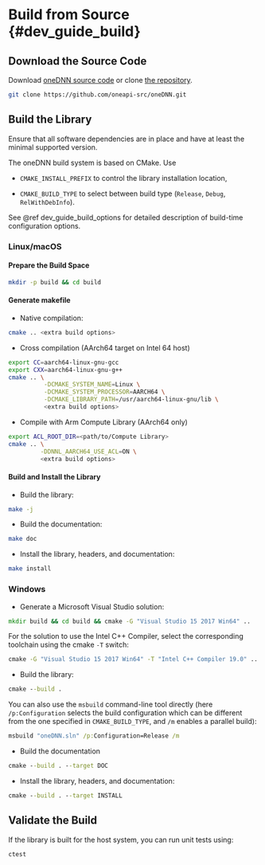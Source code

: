 Build from Source {#dev_guide_build}
====================================

## Download the Source Code

Download [oneDNN source code](https://github.com/oneapi-src/oneDNN/archive/master.zip)
or clone [the repository](https://github.com/oneapi-src/oneDNN.git).

~~~sh
git clone https://github.com/oneapi-src/oneDNN.git
~~~

## Build the Library

Ensure that all software dependencies are in place and have at least the
minimal supported version.

The oneDNN build system is based on CMake. Use

- `CMAKE_INSTALL_PREFIX` to control the library installation location,

- `CMAKE_BUILD_TYPE` to select between build type (`Release`, `Debug`,
  `RelWithDebInfo`).

See @ref dev_guide_build_options for detailed description of build-time
configuration options.

### Linux/macOS

#### Prepare the Build Space

~~~sh
mkdir -p build && cd build
~~~

#### Generate makefile

- Native compilation:
~~~sh
cmake .. <extra build options>
~~~

- Cross compilation (AArch64 target on Intel 64 host)

~~~sh
export CC=aarch64-linux-gnu-gcc
export CXX=aarch64-linux-gnu-g++
cmake .. \
          -DCMAKE_SYSTEM_NAME=Linux \
          -DCMAKE_SYSTEM_PROCESSOR=AARCH64 \
          -DCMAKE_LIBRARY_PATH=/usr/aarch64-linux-gnu/lib \
          <extra build options>
~~~

- Compile with Arm Compute Library (AArch64 only)

~~~sh
export ACL_ROOT_DIR=<path/to/Compute Library>
cmake .. \
         -DDNNL_AARCH64_USE_ACL=ON \
         <extra build options>
~~~

#### Build and Install the Library

- Build the library:
~~~sh
make -j
~~~

- Build the documentation:
~~~sh
make doc
~~~

- Install the library, headers, and documentation:
~~~sh
make install
~~~

### Windows

- Generate a Microsoft Visual Studio solution:
~~~bat
mkdir build && cd build && cmake -G "Visual Studio 15 2017 Win64" ..
~~~
For the solution to use the Intel C++ Compiler, select the corresponding
toolchain using the cmake `-T` switch:
~~~bat
cmake -G "Visual Studio 15 2017 Win64" -T "Intel C++ Compiler 19.0" ..
~~~

- Build the library:
~~~bat
cmake --build .
~~~
You can also use the `msbuild` command-line tool directly (here
`/p:Configuration` selects the build configuration which can be different from
the one specified in `CMAKE_BUILD_TYPE`, and `/m` enables a parallel build):
~~~bat
msbuild "oneDNN.sln" /p:Configuration=Release /m
  ~~~

- Build the documentation
~~~bat
cmake --build . --target DOC
~~~

- Install the library, headers, and documentation:
~~~bat
cmake --build . --target INSTALL
~~~

## Validate the Build

If the library is built for the host system, you can run unit tests using:

~~~sh
ctest
~~~

